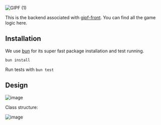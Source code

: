 ![GIPF (1)](https://github.com/sulphite/gipf-back/assets/49396588/26daea7d-3309-48b9-9041-81556d28ba9b)

This is the backend associated with [gipf-front](https://github.com/sulphite/gipf-front). You can find all the game logic here.

## Installation

We use [bun](https://bun.sh/) for its super fast package installation and test running.

`bun install`

Run tests with `bun test`

## Design

![image](https://github.com/sulphite/gipf-back/assets/49396588/d5f61674-5621-4856-92db-1e6330c248b6)

Class structure:

![image](https://github.com/sulphite/gipf-back/assets/49396588/58421e2a-9839-4fc1-a791-66cbef4f59b7)

